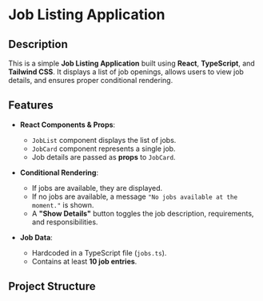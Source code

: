 # Job Listing Application

## Description

This is a simple **Job Listing Application** built using **React**, **TypeScript**, and **Tailwind CSS**. It displays a list of job openings, allows users to view job details, and ensures proper conditional rendering.

## Features

- **React Components & Props**: 
  - `JobList` component displays the list of jobs.
  - `JobCard` component represents a single job.
  - Job details are passed as **props** to `JobCard`.

- **Conditional Rendering**:
  - If jobs are available, they are displayed.
  - If no jobs are available, a message `"No jobs available at the moment."` is shown.
  - A **"Show Details"** button toggles the job description, requirements, and responsibilities.

- **Job Data**:
  - Hardcoded in a TypeScript file (`jobs.ts`).
  - Contains at least **10 job entries**.

## Project Structure

